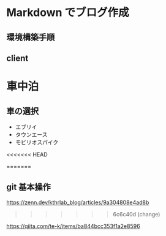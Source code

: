 # Markdown でブログ作成

## 環境構築手順

## client

# 車中泊

## 車の選択

- エブリイ
- タウンエース
- モビリオスパイク

<<<<<<< HEAD

=======
## git 基本操作

https://zenn.dev/kthrlab_blog/articles/9a304808e4ad8b
>>>>>>> 6c6c40d (change)

https://qiita.com/te-k/items/ba844bcc353f1a2e8596

